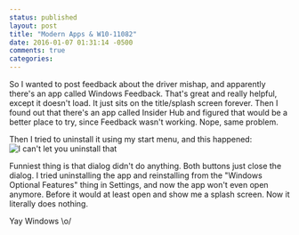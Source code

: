 ```yaml
---
status: published
layout: post
title: "Modern Apps & W10-11082"
date: 2016-01-07 01:31:14 -0500
comments: true
categories:
---
```


So I wanted to post feedback about the driver mishap, and apparently there's an app called Windows Feedback. That's great and really helpful, except it doesn't load. It just sits on the title/splash screen forever. Then I found out that there's an app called Insider Hub and figured that would be a better place to try, since Feedback wasn't working. Nope, same problem.

Then I tried to uninstall it using my start menu, and this happened:
![I can't let you uninstall that](http://i.imgur.com/KFpFmXk.gif)

Funniest thing is that dialog didn't do anything. Both buttons just close the dialog. I tried uninstalling the app and reinstalling from the "Windows Optional Features" thing in Settings, and now the app won't even open anymore. Before it would at least open and show me a splash screen. Now it literally does nothing.

Yay Windows \o/